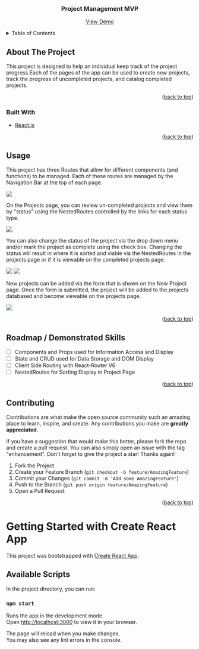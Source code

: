 <div id="top"></div>
<!--
*** Thanks for checking out the Best-README-Template. If you have a suggestion
*** that would make this better, please fork the repo and create a pull request
*** or simply open an issue with the tag "enhancement".
*** Don't forget to give the project a star!
*** Thanks again! Now go create something AMAZING! :D
-->

<!-- PROJECT SHIELDS -->
<!--
*** I'm using markdown "reference style" links for readability.
*** Reference links are enclosed in brackets [ ] instead of parentheses ( ).
*** See the bottom of this document for the declaration of the reference variables
*** for contributors-url, forks-url, etc. This is an optional, concise syntax you may use.
*** https://www.markdownguide.org/basic-syntax/#reference-style-links
-->

<!-- PROJECT LOGO -->
<br />
<div align="center">
    <h3 align="center">Project Management MVP</h3>
    <a href="https://github.com/andrewjulian/phase-2-project">View Demo</a>
  </p>
</div>

<!-- TABLE OF CONTENTS -->
<details>
  <summary>Table of Contents</summary>
  <ol>
    <li>
      <a href="#about-the-project">About The Project</a>
      <ul>
        <li><a href="#built-with">Built With</a></li>
      </ul>
    </li>
    <li><a href="#usage">Usage</a></li>
    <li><a href="#roadmap">Roadmap</a></li>
  </ol>
</details>

<!-- ABOUT THE PROJECT -->

## About The Project

This project is designed to help an individual keep track of the
project progress.Each of the pages of the app can be used to create
new projects, track the progress of uncompleted projects, and catalog
completed projects.

<p align="right">(<a href="#top">back to top</a>)</p>

### Built With

- [React.js](https://reactjs.org/)

<p align="right">(<a href="#top">back to top</a>)</p>

<!-- USAGE EXAMPLES -->

## Usage

This project has three Routes that allow for different components (and functions) to be managed. Each of these routes are managed by the Navigation Bar at the top of each page.

<img src="./screenshots/screenshot1.png">

On the Projects page, you can review un-completed projects and view them by "status" using the NestedRoutes controlled by the links for each status type.

<img src="./screenshots/screenshot2.png">

You can also change the status of the project via the drop down menu and/or mark the project as complete using the check box. Changing the status will result in where it is sorted and viable via the NestedRoutes in the projects page or if it is viewable on the completed projects page.

<img src="./screenshots/screenshot3.png">
<img src="./screenshots/screenshot4.png">

New projects can be added via the form that is shown on the New Project page. Once the form is submitted, the project will be added to the projects databased and become viewable on the projects page.

<img src="./screenshots/screenshot5.png">

<p align="right">(<a href="#top">back to top</a>)</p>

<!-- ROADMAP -->

## Roadmap / Demonstrated Skills

- [ ] Components and Props used for Information Access and Display
- [ ] State and CRUD used for Data Storage and DOM Display
- [ ] Client Side Routing with React-Router V6
- [ ] NestedRoutes for Sorting Display in Project Page

<p align="right">(<a href="#top">back to top</a>)</p>

<!-- CONTRIBUTING -->

## Contributing

Contributions are what make the open source community such an amazing place to learn, inspire, and create. Any contributions you make are **greatly appreciated**.

If you have a suggestion that would make this better, please fork the repo and create a pull request. You can also simply open an issue with the tag "enhancement".
Don't forget to give the project a star! Thanks again!

1. Fork the Project
2. Create your Feature Branch (`git checkout -b feature/AmazingFeature`)
3. Commit your Changes (`git commit -m 'Add some AmazingFeature'`)
4. Push to the Branch (`git push origin feature/AmazingFeature`)
5. Open a Pull Request

<p align="right">(<a href="#top">back to top</a>)</p>

# Getting Started with Create React App

This project was bootstrapped with [Create React App](https://github.com/facebook/create-react-app).

## Available Scripts

In the project directory, you can run:

### `npm start`

Runs the app in the development mode.\
Open [http://localhost:3000](http://localhost:3000) to view it in your browser.

The page will reload when you make changes.\
You may also see any lint errors in the console.
